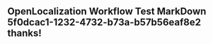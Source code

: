 <properties
ms.topic="hero-topic1"
ms.test1="hero-topic"
ms.test2="test"/>

## OpenLocalization Workflow Test MarkDown 5f0dcac1-1232-4732-b73a-b57b56eaf8e2 thanks!
